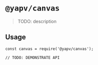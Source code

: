 # `@yapv/canvas`

> TODO: description

## Usage

```
const canvas = require('@yapv/canvas');

// TODO: DEMONSTRATE API
```

